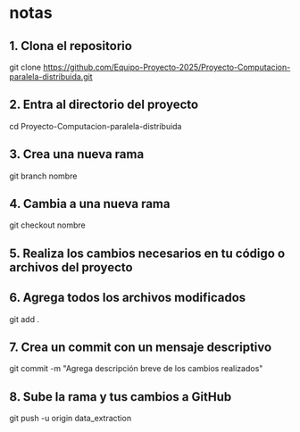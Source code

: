 # notas 

## 1. Clona el repositorio
git clone https://github.com/Equipo-Proyecto-2025/Proyecto-Computacion-paralela-distribuida.git

## 2. Entra al directorio del proyecto
cd Proyecto-Computacion-paralela-distribuida

## 3. Crea una nueva rama  
git branch nombre

## 4. Cambia a una nueva rama
git checkout nombre

## 5. Realiza los cambios necesarios en tu código o archivos del proyecto

## 6. Agrega todos los archivos modificados
git add .

## 7. Crea un commit con un mensaje descriptivo
git commit -m "Agrega descripción breve de los cambios realizados"

## 8. Sube la rama y tus cambios a GitHub
git push -u origin data_extraction


